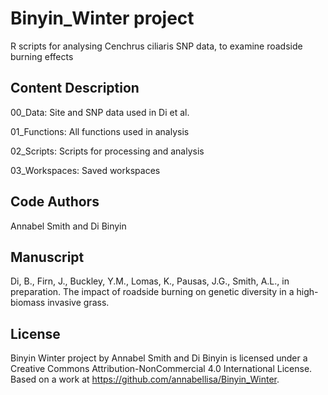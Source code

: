 # Binyin_Winter project

R scripts for analysing Cenchrus ciliaris SNP data, to examine roadside burning effects

## Content Description

00_Data: Site and SNP data used in Di et al. 

01_Functions: All functions used in analysis

02_Scripts: Scripts for processing and analysis

03_Workspaces: Saved workspaces

## Code Authors

Annabel Smith and Di Binyin 

## Manuscript

Di, B., Firn, J., Buckley, Y.M., Lomas, K., Pausas, J.G., Smith, A.L., in preparation. The impact of roadside burning on genetic diversity in a high-biomass invasive grass.

## License

Binyin Winter project by Annabel Smith and Di Binyin is licensed under a Creative Commons Attribution-NonCommercial 4.0 International License.
Based on a work at https://github.com/annabellisa/Binyin_Winter.